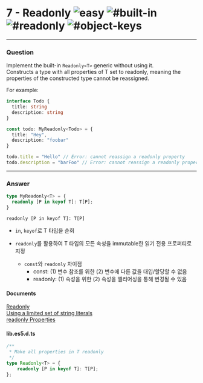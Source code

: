 # 7 - Readonly <img src="https://img.shields.io/badge/-easy-7aad0c" alt="easy"/> <img src="https://img.shields.io/badge/-%23built--in-999" alt="#built-in"/> <img src="https://img.shields.io/badge/-%23readonly-999" alt="#readonly"/> <img src="https://img.shields.io/badge/-%23object--keys-999" alt="#object-keys"/>

---
### Question
Implement the built-in `Readonly<T>` generic without using it.  
Constructs a type with all properties of T set to readonly, meaning the properties of the constructed type cannot be reassigned.

For example:

```ts
interface Todo {
  title: string
  description: string
}

const todo: MyReadonly<Todo> = {
  title: "Hey",
  description: "foobar"
}

todo.title = "Hello" // Error: cannot reassign a readonly property
todo.description = "barFoo" // Error: cannot reassign a readonly property
```

---
### Answer
```ts
type MyReadonly<T> = {
  readonly [P in keyof T]: T[P];
}
```

`readonly [P in keyof T]: T[P]`
- `in`, `keyof`로 T 타입을 순회

- `readonly`를 활용하여 T 타입의 모든 속성을 immutable한 읽기 전용 프로퍼티로 지정
    - `const`와 `readonly` 차이점
        - const: (1) 변수 참조를 위한 (2) 변수에 다른 값을 대입/할당할 수 없음  
        - readonly: (1) 속성을 위한 (2) 속성을 엘리어싱을 통해 변경될 수 있음 


#### Documents
[Readonly<Type>](https://www.typescriptlang.org/docs/handbook/utility-types.html#readonlytype)  
[Using a limited set of string literals](https://basarat.gitbook.io/typescript/type-system/index-signatures#using-a-limited-set-of-string-literals)  
[readonly Properties](https://www.typescriptlang.org/docs/handbook/2/objects.html#readonly-properties)

#### lib.es5.d.ts
```ts
/**
 * Make all properties in T readonly
 */
type Readonly<T> = {
    readonly [P in keyof T]: T[P];
};
```